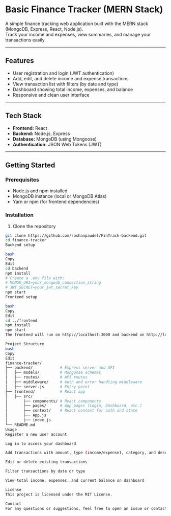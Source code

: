 # Basic Finance Tracker (MERN Stack)

A simple finance tracking web application built with the MERN stack (MongoDB, Express, React, Node.js).  
Track your income and expenses, view summaries, and manage your transactions easily.

---

## Features

- User registration and login (JWT authentication)  
- Add, edit, and delete income and expense transactions  
- View transaction list with filters (by date and type)  
- Dashboard showing total income, expenses, and balance  
- Responsive and clean user interface

---

## Tech Stack

- **Frontend:** React  
- **Backend:** Node.js, Express  
- **Database:** MongoDB (using Mongoose)  
- **Authentication:** JSON Web Tokens (JWT)

---

## Getting Started

### Prerequisites

- Node.js and npm installed  
- MongoDB instance (local or MongoDB Atlas)  
- Yarn or npm (for frontend dependencies)

### Installation

1. Clone the repository

```bash
git clone https://github.com/roshanpaudel/FinTrack-backend.git
cd finance-tracker
Backend setup

bash
Copy
Edit
cd backend
npm install
# Create a .env file with:
# MONGO_URI=your_mongodb_connection_string
# JWT_SECRET=your_jwt_secret_key
npm start
Frontend setup

bash
Copy
Edit
cd ../frontend
npm install
npm start
The frontend will run on http://localhost:3000 and backend on http://localhost:5000 by default.

Project Structure
bash
Copy
Edit
finance-tracker/
├── backend/            # Express server and API
│   ├── models/         # Mongoose schemas
│   ├── routes/         # API routes
│   ├── middleware/     # Auth and error handling middleware
│   ├── server.js       # Entry point
├── frontend/           # React app
│   ├── src/
│       ├── components/ # React components
│       ├── pages/      # App pages (Login, Dashboard, etc.)
│       ├── context/    # React context for auth and state
│       ├── App.js
│       ├── index.js
└── README.md
Usage
Register a new user account

Log in to access your dashboard

Add transactions with amount, type (income/expense), category, and description

Edit or delete existing transactions

Filter transactions by date or type

View total income, expenses, and current balance on dashboard

License
This project is licensed under the MIT License.

Contact
For any questions or suggestions, feel free to open an issue or contact me paudelroshan93@gmail.com